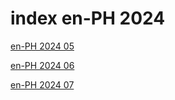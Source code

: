 # index en-PH 2024

<a href="./05">en-PH 2024 05</a>

<a href="./06">en-PH 2024 06</a>

<a href="./07">en-PH 2024 07</a>
